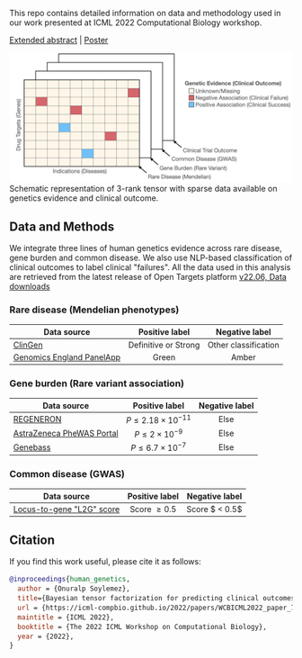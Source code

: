 This repo contains detailed information on data and methodology used in our work presented at ICML 2022 Computational Biology workshop.

[Extended abstract](https://icml-compbio.github.io/2022/papers/WCBICML2022_paper_73.pdf) | [Poster](docs/icml-2022-poster-camera-ready.pdf)

![Schematic](images/tensor-schema.png)
Schematic representation of 3-rank tensor with sparse data available on genetics evidence and clinical outcome.

## Data and Methods

We integrate three lines of human genetics evidence across rare disease, gene burden and common disease. We also use NLP-based classification of clinical outcomes to label clinical "failures". All the data used in this analysis are retrieved from the latest release of Open Targets platform [v22.06, Data downloads](https://platform.opentargets.org/downloads)

### Rare disease (Mendelian phenotypes)

| Data source                                                                                           |    Positive label    |    Negative label    |
| ----------------------------------------------------------------------------------------------------- | :------------------: | :------------------: |
| [ClinGen](https://platform-docs.opentargets.org/evidence#clingen)                                     | Definitive or Strong | Other classification |
| [Genomics England PanelApp](https://platform-docs.opentargets.org/evidence#genomics-england-panelapp) |        Green         |        Amber         |

### Gene burden (Rare variant association)

| Data source                                                                     |        Positive label         | Negative label |
| ------------------------------------------------------------------------------- | :---------------------------: | :------------: |
| [REGENERON](https://www.nature.com/articles/s41586-021-04103-z)                 | $P\le 2.18 \times {10^{−11}}$ |      Else      |
| [AstraZeneca PheWAS Portal](https://www.nature.com/articles/s41586-021-03855-y) |  $P\le  2 \times {10^{−9}}$   |      Else      |
| [Genebass](https://www.medrxiv.org/content/10.1101/2021.06.19.21259117v4)       | $P\le  6.7 \times {10^{−7}}$  |      Else      |

### Common disease (GWAS)

| Data source                                                                                                                | Positive label  | Negative label |
| -------------------------------------------------------------------------------------------------------------------------- | :-------------: | :------------: |
| [Locus-to-gene "L2G" score](https://genetics-docs.opentargets.org/our-approach/prioritising-causal-genes-at-gwas-loci-l2g) | Score $\ge 0.5$ | Score $ < 0.5$ |

## Citation

If you find this work useful, please cite it as follows:

```bibtex
@inproceedings{human_genetics,
  author = {Onuralp Soylemez},
  title={Bayesian tensor factorization for predicting clinical outcomes using integrated human genetics evidence},
  url = {https://icml-compbio.github.io/2022/papers/WCBICML2022_paper_73.pdf},
  maintitle = {ICML 2022},
  booktitle = {The 2022 ICML Workshop on Computational Biology},
  year = {2022},
}
```
